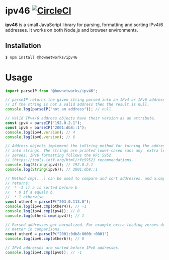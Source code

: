 # ipv46 [![CircleCI](https://circleci.com/gh/HowNetWorks/ipv46.svg?style=shield)](https://circleci.com/gh/HowNetWorks/ipv46)

**ipv46** is a small JavaScript library for parsing, formatting and sorting IPv4/6 addresses. It works on both Node.js and browser environments.

## Installation

```sh
$ npm install @hownetworks/ipv46
```

# Usage

```js
import parseIP from "@hownetworks/ipv46";

// parseIP returns the given string parsed into an IPv4 or IPv6 address object.
// If the string is not a valid address then the result is null.
console.log(parseIP("not an address")); // null

// Valid IPv4/6 address objects have their version as an attribute.
const ipv4 = parseIP("192.0.2.1");
const ipv6 = parseIP("2001:db8::1");
console.log(ipv4.version); // 4
console.log(ipv6.version); // 6

// Address objects implement the toString method for turning the addresses back
// into strings. The strings are printed lower-cased sans any  extra leading
// zeroes. IPv6 formatting follows the RFC 5952
// (https://tools.ietf.org/html/rfc5952) recommendations.
console.log(String(ipv4)); // 192.0.2.1
console.log(String(ipv6)); // 2001:db8::1

// Method cmp(...) can be used to compare and sort addresses, and a.cmp(b)
// returns:
//  * -1 if a is sorted before b
//  * 0 if a equals b
//  * 1 otherwise
const other4 = parseIP("203.0.113.0");
console.log(ipv4.cmp(other4)); // -1
console.log(ipv4.cmp(ipv4)); // 0
console.log(other4.cmp(ipv4)); // 1

// Parsed addresses get normalized. For example extra leading zeroes don't
// matter in comparisons.
const other6 = parseIP("2001:0db8:0000::0001")
console.log(ipv6.cmp(other6)); // 0

// IPv4 addresses are sorted before IPv6 addresses.
console.log(ipv4.cmp(ipv6)); // -1
```
